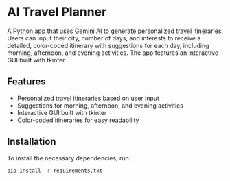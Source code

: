 # AI Travel Planner

A Python app that uses Gemini AI to generate personalized travel itineraries. Users can input their city, number of days, and interests to receive a detailed, color-coded itinerary with suggestions for each day, including morning, afternoon, and evening activities. The app features an interactive GUI built with tkinter.

## Features

- Personalized travel itineraries based on user input
- Suggestions for morning, afternoon, and evening activities
- Interactive GUI built with tkinter
- Color-coded itineraries for easy readability

## Installation

To install the necessary dependencies, run:
```bash
pip install -r requirements.txt
```

